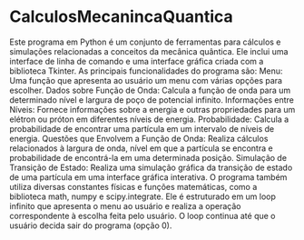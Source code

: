 # CalculosMecanincaQuantica
 Este programa em Python é um conjunto de ferramentas para cálculos e simulações relacionadas a conceitos da mecânica quântica. Ele inclui uma interface de linha de comando e uma interface gráfica criada com a biblioteca Tkinter.  As principais funcionalidades do programa são:  Menu: Uma função que apresenta ao usuário um menu com várias opções para escolher.  Dados sobre Função de Onda: Calcula a função de onda para um determinado nível e largura de poço de potencial infinito.  Informações entre Níveis: Fornece informações sobre a energia e outras propriedades para um elétron ou próton em diferentes níveis de energia.  Probabilidade: Calcula a probabilidade de encontrar uma partícula em um intervalo de níveis de energia.  Questões que Envolvem a Função de Onda: Realiza cálculos relacionados à largura de onda, nível em que a partícula se encontra e probabilidade de encontrá-la em uma determinada posição.  Simulação de Transição de Estado: Realiza uma simulação gráfica da transição de estado de uma partícula em uma interface gráfica interativa.  O programa também utiliza diversas constantes físicas e funções matemáticas, como a biblioteca math, numpy e scipy.integrate. Ele é estruturado em um loop infinito que apresenta o menu ao usuário e realiza a operação correspondente à escolha feita pelo usuário. O loop continua até que o usuário decida sair do programa (opção 0).
